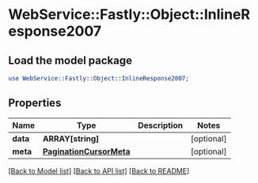 # WebService::Fastly::Object::InlineResponse2007

## Load the model package
```perl
use WebService::Fastly::Object::InlineResponse2007;
```

## Properties
Name | Type | Description | Notes
------------ | ------------- | ------------- | -------------
**data** | **ARRAY[string]** |  | [optional] 
**meta** | [**PaginationCursorMeta**](PaginationCursorMeta.md) |  | [optional] 

[[Back to Model list]](../README.md#documentation-for-models) [[Back to API list]](../README.md#documentation-for-api-endpoints) [[Back to README]](../README.md)


